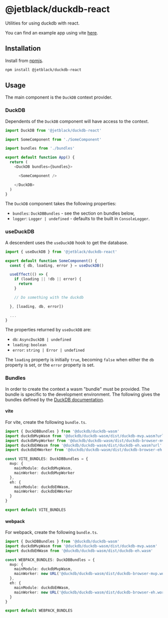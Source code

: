 # @jetblack/duckdb-react

Utilities for using duckdb with react.

You can find an example app using vite [here](https://github.com/rob-blackbourn/demo-duckdb-react-vite).

## Installation

Install from [npmjs](https://www.npmjs.com/package/@jetblack/duckdb-react).

```bash
npm install @jetblack/duckdb-react
```

## Usage

The main component is the `DuckDB` context provider.

### DuckDB

Dependents of the `DuckDB` component will have access to the context.

```typescript
import DuckDB from '@jetblack/duckdb-react'

import SomeComponent from './SomeComponent'

import bundles from './bundles'

export default function App() {
  return (
    <DuckDB bundles={bundles}>

      <SomeComponent />

    </DuckDB>
  )
}
```

The `DuckDB` component takes the following properties:

* `bundles`: `DuckDBBundles` - see the section on bundles below,
* `logger`: `Logger | undefined` - defaults to the built in `ConsoleLogger`.

### useDuckDB

A descendent uses the `useDuckDB` hook to get the database.

```typescript
import { useDuckDB } from '@jetblack/duckdb-react'

export default function SomeComponent() {
  const { db, loading, error } = useDuckDB()

  useEffect(() => {
    if (loading || !db || error) {
      return
    }

    // Do something with the duckdb

  }, [loading, db, error])

  ...
}
```

The properties returned by `useDuckDB` are:

* `db`: `AsyncDuckDB | undefined`
* `loading`: `boolean`
* `error`: `string | Error | undefined`

The `loading` property is initially `true`, becoming `false` when either the `db` property is set, or the `error` property is set.

### Bundles

In order to create the context a wasm "bundle" must be provided. The
bundle is specific to the development environment. The following
gives the bundles defined by the [DuckDB documentation](https://duckdb.org/docs/api/wasm/instantiation).

#### vite

For vite, create the following `bundle.ts`.

```typescript bundle.ts
import { DuckDBBundles } from '@duckdb/duckdb-wasm'
import duckdbMvpWasm from '@duckdb/duckdb-wasm/dist/duckdb-mvp.wasm?url'
import duckdbMvpWorker from '@duckdb/duckdb-wasm/dist/duckdb-browser-mvp.worker.js?url'
import duckdbEHWasm from '@duckdb/duckdb-wasm/dist/duckdb-eh.wasm?url'
import duckdbEHWorker from '@duckdb/duckdb-wasm/dist/duckdb-browser-eh.worker.js?url'

const VITE_BUNDLES: DuckDBBundles = {
  mvp: {
    mainModule: duckdbMvpWasm,
    mainWorker: duckdbMvpWorker
  },
  eh: {
    mainModule: duckdbEHWasm,
    mainWorker: duckdbEHWorker
  }
}

export default VITE_BUNDLES
```

#### webpack

For webpack, create the following `bundle.ts`.

```typescript bundle.js
import { DuckDBBundles } from '@duckdb/duckdb-wasm'
import duckdbMvpWasm from '@duckdb/duckdb-wasm/dist/duckdb-mvp.wasm'
import duckdbEHWasm from '@duckdb/duckdb-wasm/dist/duckdb-eh.wasm'

const WEBPACK_BUNDLES: DuckDBBundles = {
  mvp: {
    mainModule: duckdbMvpWasm,
    mainWorker: new URL('@duckdb/duckdb-wasm/dist/duckdb-browser-mvp.worker.js', import.meta.url).toString(),
  },
  eh: {
    mainModule: duckdbEHWasm,
    mainWorker: new URL('@duckdb/duckdb-wasm/dist/duckdb-browser-eh.worker.js', import.meta.url).toString(),
  }
}

export default WEBPACK_BUNDLES
```
